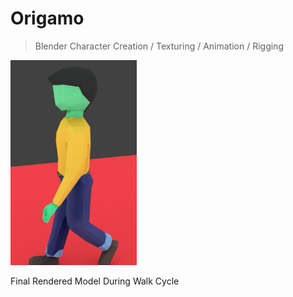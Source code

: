 # Origamo
> Blender Character Creation / Texturing / Animation / Rigging

<img src="https://github.com/OrionMonk/Origamo/blob/master/Render.png" width="40%">

Final Rendered Model During Walk Cycle
